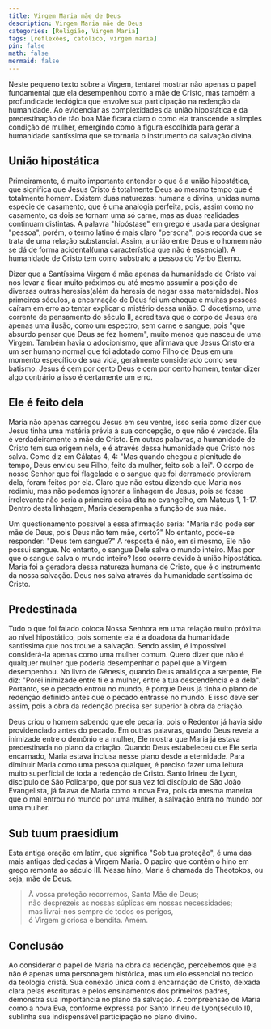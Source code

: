 ```yaml
---
title: Virgem Maria mãe de Deus
description: Virgem Maria mãe de Deus
categories: [Religião, Virgem Maria]
tags: [reflexões, catolico, virgem maria]
pin: false
math: false
mermaid: false
---
```


Neste pequeno texto sobre a Virgem, tentarei mostrar não apenas o papel fundamental que ela desempenhou como a mãe de Cristo, mas também a profundidade teológica que envolve sua participação na redenção da humanidade. Ao evidenciar as complexidades da união hipostática e da predestinação de tão boa Mãe ficara claro o como ela transcende a simples condição de mulher, emergindo como a figura escolhida para gerar a humanidade santíssima que se tornaria o instrumento da salvação divina.

## União hipostática

Primeiramente, é muito importante entender o que é a união hipostática, que significa que Jesus Cristo é totalmente Deus ao mesmo tempo que é totalmente homem. Existem duas naturezas: humana e divina, unidas numa espécie de casamento, que é uma analogia perfeita, pois, assim como no casamento, os dois se tornam uma só carne, mas as duas realidades continuam distintas. A palavra "hipóstase" em grego é usada para designar "pessoa", porém, o termo latino é mais claro "persona", pois recorda que se trata de uma relação substancial. Assim, a união entre Deus e o homem não se dá de forma acidental(uma característica que não é essencial). A humanidade de Cristo tem como substrato a pessoa do Verbo Eterno.

Dizer que a Santíssima Virgem é mãe apenas da humanidade de Cristo vai nos levar a ficar muito próximos ou até mesmo assumir a posição de diversas outras heresias(além da heresia de negar essa maternidade). Nos primeiros séculos, a encarnação de Deus foi um choque e muitas pessoas caíram em erro ao tentar explicar o mistério dessa união. O docetismo, uma corrente de pensamento do século II, acreditava que o corpo de Jesus era apenas uma ilusão, como um espectro, sem carne e sangue, pois "que absurdo pensar que Deus se fez homem", muito menos que nasceu de uma Virgem. Também havia o adocionismo, que afirmava que Jesus Cristo era um ser humano normal que foi adotado como Filho de Deus em um momento específico de sua vida, geralmente considerado como seu batismo. Jesus é cem por cento Deus e cem por cento homem, tentar dizer algo contrário a isso é certamente um erro.

## Ele é feito dela

Maria não apenas carregou Jesus em seu ventre, isso seria como dizer que Jesus tinha uma matéria prévia à sua concepção, o que não é verdade. Ela é verdadeiramente a mãe de Cristo. Em outras palavras, a humanidade de Cristo tem sua origem nela, e é através dessa humanidade que Cristo nos salva. Como diz em Gálatas 4, 4: "Mas quando chegou a plenitude do tempo, Deus enviou seu Filho, feito da mulher, feito sob a lei". O corpo de nosso Senhor que foi flagelado e o sangue que foi derramado provieram dela, foram feitos por ela. Claro que não estou dizendo que Maria nos redimiu, mas não podemos ignorar a linhagem de Jesus, pois se fosse irrelevante não seria a primeira coisa dita no evangelho, em Mateus 1, 1-17. Dentro desta linhagem, Maria desempenha a função de sua mãe.

Um questionamento possível a essa afirmação seria: "Maria não pode ser mãe de Deus, pois Deus não tem mãe, certo?" No entanto, pode-se responder: "Deus tem sangue?" A resposta é não, em si mesmo, Ele não possui sangue. No entanto, o sangue Dele salva o mundo inteiro. Mas por que o sangue salva o mundo inteiro? Isso ocorre devido à união hipostática. Maria foi a geradora dessa natureza humana de Cristo, que é o instrumento da nossa salvação. Deus nos salva através da humanidade santíssima de Cristo.

## Predestinada

Tudo o que foi falado coloca Nossa Senhora em uma relação muito próxima ao nível hipostático, pois somente ela é a doadora da humanidade santíssima que nos trouxe a salvação. Sendo assim, é impossível considerá-la apenas como uma mulher comum. Quero dizer que não é qualquer mulher que poderia desempenhar o papel que a Virgem desempenhou. No livro de Gênesis, quando Deus amaldiçoa a serpente, Ele diz: "Porei inimizade entre ti e a mulher, entre a tua descendência e a dela". Portanto, se o pecado entrou no mundo, é porque Deus já tinha o plano de redenção definido antes que o pecado entrasse no mundo. E isso deve ser assim, pois a obra da redenção precisa ser superior à obra da criação. 

Deus criou o homem sabendo que ele pecaria, pois o Redentor já havia sido providenciado antes do pecado. Em outras palavras, quando Deus revela a inimizade entre o demônio e a mulher, Ele mostra que Maria já estava predestinada no plano da criação. Quando Deus estabeleceu que Ele seria encarnado, Maria estava inclusa nesse plano desde a eternidade. Para diminuir Maria como uma pessoa qualquer, é preciso fazer uma leitura muito superficial de toda a redenção de Cristo. Santo Irineu de Lyon, discípulo de São Policarpo, que por sua vez foi discípulo de São João Evangelista, já falava de Maria como a nova Eva, pois da mesma maneira que o mal entrou no mundo por uma mulher, a salvação entra no mundo por uma mulher.

## Sub tuum praesidium

Esta antiga oração em latim, que significa "Sob tua proteção", é uma das mais antigas dedicadas à Virgem Maria. O papiro que contém o hino em grego remonta ao século III. Nesse hino, Maria é chamada de Theotokos, ou seja, mãe de Deus.

> À vossa proteção recorremos, Santa Mãe de Deus;<br>
> não desprezeis as nossas súplicas em nossas necessidades;<br>
> mas livrai-nos sempre de todos os perigos,<br>
> ó Virgem gloriosa e bendita. Amém.

## Conclusão

Ao considerar o papel de Maria na obra da redenção, percebemos que ela não é apenas uma personagem histórica, mas um elo essencial no tecido da teologia cristã. Sua conexão única com a encarnação de Cristo, deixada clara pelas escrituras e pelos ensinamentos dos primeiros padres, demonstra sua importância no plano da salvação. A compreensão de Maria como a nova Eva, conforme expressa por Santo Irineu de Lyon(seculo II), sublinha sua indispensável participação no plano divino.
